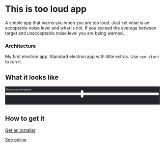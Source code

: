 # This is too loud app
A simple app that warns you when you are too loud. Just set what is an acceptable noise level and what is not. 
If you exceed the average between target and unacceptable noise level you are being warned.

### Architecture
My first electron app. Standard electron app with little extras. Use `npm start` to run it.
## What it looks like
![Showcase](showcase.png)
## How to get it
[Get an installer](https://github.com/axel1200/this-is-too-loud/releases)

[See online](https://axel1200.github.io/this-is-too-loud/)
